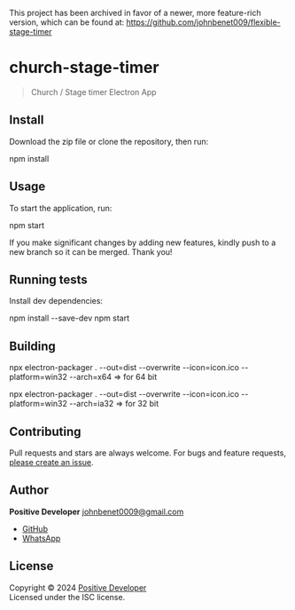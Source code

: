 This project has been archived in favor of a newer, more feature-rich version, which can be found at: https://github.com/johnbenet009/flexible-stage-timer

# church-stage-timer

> Church / Stage timer Electron App

## Install

Download the zip file or clone the repository, then run:

npm install


## Usage

To start the application, run:

npm start


If you make significant changes by adding new features, kindly push to a new branch so it can be merged. Thank you!

## Running tests

Install dev dependencies:

npm install --save-dev
npm start



## Building

npx electron-packager . --out=dist --overwrite --icon=icon.ico --platform=win32 --arch=x64 => for 64 bit

npx electron-packager . --out=dist --overwrite --icon=icon.ico --platform=win32 --arch=ia32 => for 32 bit


## Contributing

Pull requests and stars are always welcome. For bugs and feature requests, [please create an issue](https://github.com/johnbenet009/church-stage-timer/issues).

## Author

**Positive Developer** johnbenet0009@gmail.com

* [GitHub](https://github.com/johnbenet009)
* [WhatsApp](https://wa.me/2349014532386)

## License

Copyright © 2024 [Positive Developer](mailto:johnbenet0009@gmail.com)  
Licensed under the ISC license.
